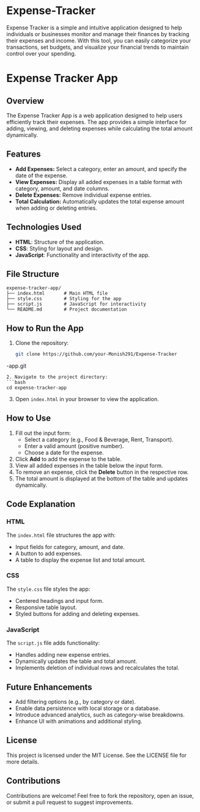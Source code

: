 # Expense-Tracker
Expense Tracker is a simple and intuitive application designed to help individuals or businesses monitor and manage their finances by tracking their expenses and income. With this tool, you can easily categorize your transactions, set budgets, and visualize your financial trends to maintain control over your spending.
# Expense Tracker App

## Overview
The Expense Tracker App is a web application designed to help users efficiently track their expenses. The app provides a simple interface for adding, viewing, and deleting expenses while calculating the total amount dynamically.

## Features
- **Add Expenses:** Select a category, enter an amount, and specify the date of the expense.
- **View Expenses:** Display all added expenses in a table format with category, amount, and date columns.
- **Delete Expenses:** Remove individual expense entries.
- **Total Calculation:** Automatically updates the total expense amount when adding or deleting entries.

## Technologies Used
- **HTML**: Structure of the application.
- **CSS**: Styling for layout and design.
- **JavaScript**: Functionality and interactivity of the app.

## File Structure
```
expense-tracker-app/
├── index.html       # Main HTML file
├── style.css        # Styling for the app
├── script.js        # JavaScript for interactivity
└── README.md        # Project documentation
```

## How to Run the App
1. Clone the repository:
   ```bash
   git clone https://github.com/your-Monish291/Expense-Tracker
-app.git
   ```
2. Navigate to the project directory:
   ```bash
   cd expense-tracker-app
   ```
3. Open `index.html` in your browser to view the application.

## How to Use
1. Fill out the input form:
   - Select a category (e.g., Food & Beverage, Rent, Transport).
   - Enter a valid amount (positive number).
   - Choose a date for the expense.
2. Click **Add** to add the expense to the table.
3. View all added expenses in the table below the input form.
4. To remove an expense, click the **Delete** button in the respective row.
5. The total amount is displayed at the bottom of the table and updates dynamically.

## Code Explanation

### HTML
The `index.html` file structures the app with:
- Input fields for category, amount, and date.
- A button to add expenses.
- A table to display the expense list and total amount.

### CSS
The `style.css` file styles the app:
- Centered headings and input form.
- Responsive table layout.
- Styled buttons for adding and deleting expenses.

### JavaScript
The `script.js` file adds functionality:
- Handles adding new expense entries.
- Dynamically updates the table and total amount.
- Implements deletion of individual rows and recalculates the total.

## Future Enhancements
- Add filtering options (e.g., by category or date).
- Enable data persistence with local storage or a database.
- Introduce advanced analytics, such as category-wise breakdowns.
- Enhance UI with animations and additional styling.

## License
This project is licensed under the MIT License. See the LICENSE file for more details.

## Contributions
Contributions are welcome! Feel free to fork the repository, open an issue, or submit a pull request to suggest improvements.



